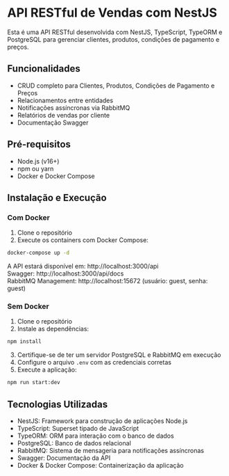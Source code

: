 # API RESTful de Vendas com NestJS

Esta é uma API RESTful desenvolvida com NestJS, TypeScript, TypeORM e PostgreSQL para gerenciar clientes, produtos, condições de pagamento e preços.

## Funcionalidades

- CRUD completo para Clientes, Produtos, Condições de Pagamento e Preços
- Relacionamentos entre entidades
- Notificações assíncronas via RabbitMQ
- Relatórios de vendas por cliente
- Documentação Swagger

## Pré-requisitos

- Node.js (v16+)
- npm ou yarn
- Docker e Docker Compose

## Instalação e Execução

### Com Docker

1. Clone o repositório
2. Execute os containers com Docker Compose:

```bash
docker-compose up -d
```

A API estará disponível em: http://localhost:3000/api  
Swagger: http://localhost:3000/api/docs  
RabbitMQ Management: http://localhost:15672 (usuário: guest, senha: guest)

### Sem Docker

1. Clone o repositório
2. Instale as dependências:

```bash
npm install
```

3. Certifique-se de ter um servidor PostgreSQL e RabbitMQ em execução
4. Configure o arquivo `.env` com as credenciais corretas
5. Execute a aplicação:

```bash
npm run start:dev
```

## Tecnologias Utilizadas

- NestJS: Framework para construção de aplicações Node.js
- TypeScript: Superset tipado de JavaScript
- TypeORM: ORM para interação com o banco de dados
- PostgreSQL: Banco de dados relacional
- RabbitMQ: Sistema de mensageria para notificações assíncronas
- Swagger: Documentação da API
- Docker & Docker Compose: Containerização da aplicação
